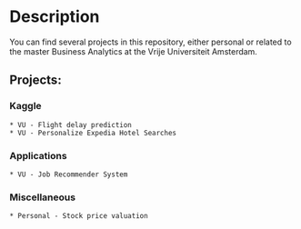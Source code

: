 # Description
You can find several projects in this repository, either personal or related to the master Business Analytics at the Vrije Universiteit Amsterdam.

## Projects:
### Kaggle
	* VU - Flight delay prediction
	* VU - Personalize Expedia Hotel Searches
### Applications
	* VU - Job Recommender System
### Miscellaneous
	* Personal - Stock price valuation
 